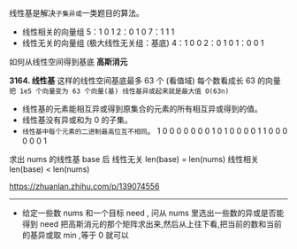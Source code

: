 线性基是解决`子集异或`一类题目的算法。

- 线性相关的向量组
  5：1 0 1
  2：0 1 0
  7：1 1 1
- 线性无关的向量组 (极大线性无关组：基底)
  4：1 0 0
  2：0 1 0
  1：0 0 1

如何从线性空间得到基底
**高斯消元**

**3164. 线性基**
这样的线性空间基底最多 63 个 (看值域)
每个数看成长 63 的向量
`把 1e5 个向量变为 63 个向量(基) 线性基异或起来就是最大值 O(63n)`

- 线性基的元素能相互异或得到原集合的元素的所有相互异或得到的值。
- 线性基没有异或和为 0 的子集。
- `线性基中每个元素的二进制最高位互不相同`。
  1 0 0 0 0 0
  0 0 1 0 1 0
  0 0 0 1 1 0
  0 0 0 0 0 1

求出 nums 的线性基 base 后
线性无关 len(base) = len(nums)
线性相关 len(base) < len(nums)

https://zhuanlan.zhihu.com/p/139074556

---

- 给定一些数 nums 和一个目标 need , 问从 nums 里选出一些数的异或是否能得到 need
  把高斯消元的那个矩阵求出来,然后从上往下看,把当前的数和当前的基异或取 min ,等于 0 就可以
